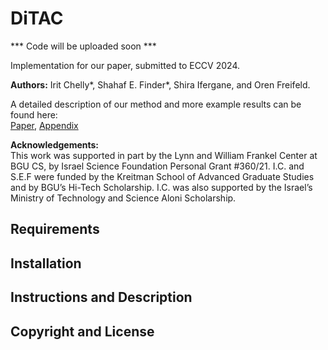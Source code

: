 # DiTAC

*** Code will be uploaded soon ***

Implementation for our paper, submitted to ECCV 2024.

**Authors:** Irit Chelly*, Shahaf E. Finder*, Shira Ifergane, and Oren Freifeld.

A detailed description of our method and more example results can be found here:<br />
[Paper](?), [Appendix](?)<br />


**Acknowledgements:**<br />
This work was supported in part by the Lynn and William Frankel Center at BGU CS, by Israel Science Foundation Personal Grant \#360/21. I.C. and S.E.F were funded by the Kreitman School of Advanced Graduate Studies and by BGU’s Hi-Tech Scholarship. I.C. was also supported by the Israel’s Ministry of Technology and Science Aloni Scholarship.


## Requirements

## Installation

## Instructions and Description

## Copyright and License
